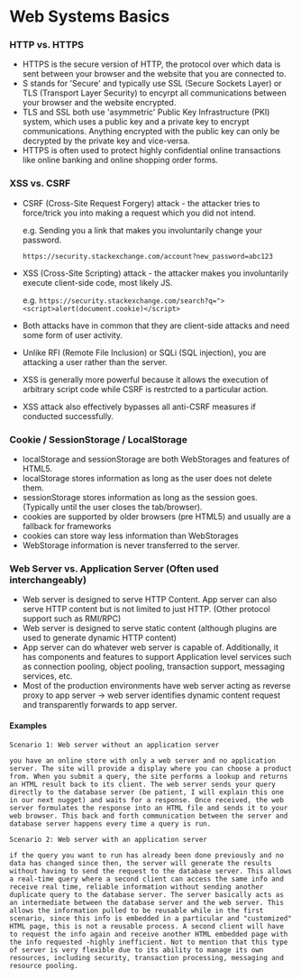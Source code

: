 # Web Systems Basics

### HTTP vs. HTTPS
- HTTPS is the secure version of HTTP, the protocol over which data is sent between your browser and the website that you are connected to.
- S stands for 'Secure' and typically use SSL (Secure Sockets Layer) or TLS (Transport Layer Security) to encyrpt all communications between your browser and the website encrypted.
- TLS and SSL both use 'asymmetric' Public Key Infrastructure (PKI) system, which uses a public key and a private key to encrypt communications. Anything encrypted with the public key can only be decrypted by the private key and vice-versa.
- HTTPS is often used to protect highly confidential online transactions like online banking and online shopping order forms.

### XSS vs. CSRF
- CSRF (Cross-Site Request Forgery) attack - the attacker tries to force/trick you into making a request which you did not intend. 
  
    e.g. Sending you a link that makes you involuntarily change your password. 

    ```https://security.stackexchange.com/account?new_password=abc123```

- XSS (Cross-Site Scripting) attack - the attacker makes you involuntarily execute client-side code, most likely JS. 

  e.g. ```https://security.stackexchange.com/search?q="><script>alert(document.cookie)</script>```

- Both attacks have in common that they are client-side attacks and need some form of user activity.
- Unlike RFI (Remote File Inclusion) or SQLi (SQL injection), you are attacking a user rather than the server.
- XSS is generally more powerful because it allows the execution of arbitrary script code while CSRF is restrcted to a particular action.
- XSS attack also effectively bypasses all anti-CSRF measures if conducted successfully.

### Cookie / SessionStorage / LocalStorage
- localStorage and sessionStorage are both WebStorages and features of HTML5.
- localStorage stores information as long as the user does not delete them.
- sessionStorage stores information as long as the session goes. (Typically until the user closes the tab/browser).
- cookies are supported by older browsers (pre HTML5) and usually are a fallback for frameworks
- cookies can store way less information than WebStorages
- WebStorage information is never transferred to the server.

### Web Server vs. Application Server (Often used interchangeably)
- Web server is designed to serve HTTP Content. App server can also serve HTTP content but is not limited to just HTTP. (Other protocol support such as RMI/RPC)
- Web server is designed to serve static content (although plugins are used to generate dynamic HTTP content)
- App server can do whatever web server is capable of. Additionally, it has components and features to support Application level services such as connection pooling, object pooling, transaction support, messaging services, etc.
- Most of the production environments have web server acting as reverse proxy to app server -> web server identifies dynamic content request and transparently forwards to app server.

#### Examples

    Scenario 1: Web server without an application server

    you have an online store with only a web server and no application server. The site will provide a display where you can choose a product from. When you submit a query, the site performs a lookup and returns an HTML result back to its client. The web server sends your query directly to the database server (be patient, I will explain this one in our next nugget) and waits for a response. Once received, the web server formulates the response into an HTML file and sends it to your web browser. This back and forth communication between the server and database server happens every time a query is run.

    Scenario 2: Web server with an application server

    if the query you want to run has already been done previously and no data has changed since then, the server will generate the results without having to send the request to the database server. This allows a real-time query where a second client can access the same info and receive real time, reliable information without sending another duplicate query to the database server. The server basically acts as an intermediate between the database server and the web server. This allows the information pulled to be reusable while in the first scenario, since this info is embedded in a particular and "customized" HTML page, this is not a reusable process. A second client will have to request the info again and receive another HTML embedded page with the info requested -highly inefficient. Not to mention that this type of server is very flexible due to its ability to manage its own resources, including security, transaction processing, messaging and resource pooling.
